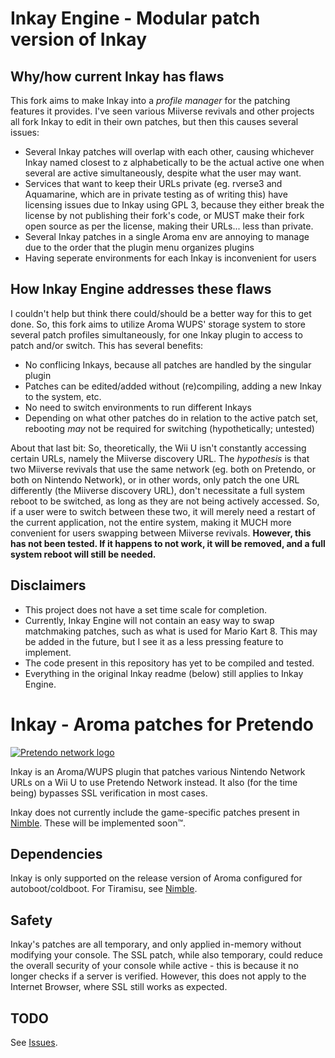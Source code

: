 # Inkay Engine - Modular patch version of Inkay

## Why/how current Inkay has flaws

This fork aims to make Inkay into a *profile manager* for the patching features it provides. I've seen various Miiverse revivals and other projects all fork Inkay to edit in their own patches, but then this causes several issues:
* Several Inkay patches will overlap with each other, causing whichever Inkay named closest to z alphabetically to be the actual active one when several are active simultaneously, despite what the user may want.
* Services that want to keep their URLs private (eg. rverse3 and Aquamarine, which are in private testing as of writing this) have licensing issues due to Inkay using GPL 3, because they either break the license by not publishing their fork's code, or MUST make their fork open source as per the license, making their URLs... less than private.
* Several Inkay patches in a single Aroma env are annoying to manage due to the order that the plugin menu organizes plugins
* Having seperate environments for each Inkay is inconvenient for users

## How Inkay Engine addresses these flaws

I couldn't help but think there could/should be a better way for this to get done. So, this fork aims to utilize Aroma WUPS' storage system to store several patch profiles simultaneously, for one Inkay plugin to access to patch and/or switch. This has several benefits:

* No conflicing Inkays, because all patches are handled by the singular plugin
* Patches can be edited/added without (re)compiling, adding a new Inkay to the system, etc.
* No need to switch environments to run different Inkays
* Depending on what other patches do in relation to the active patch set, rebooting *may* not be required for switching (hypothetically; untested)

About that last bit: So, theoretically, the Wii U isn't constantly accessing certain URLs, namely the Miiverse discovery URL. The *hypothesis* is that two Miiverse revivals that use the same network (eg. both on Pretendo, or both on Nintendo Network), or in other words, only patch the one URL differently (the Miiverse discovery URL), don't necessitate a full system reboot to be switched, as long as they are not being actively accessed. So, if a user were to switch between these two, it will merely need a restart of the current application, not the entire system, making it MUCH more convenient for users swapping between Miiverse revivals. **However, this has not been tested. If it happens to not work, it will be removed, and a full system reboot will still be needed.**

## Disclaimers

* This project does not have a set time scale for completion.
* Currently, Inkay Engine will not contain an easy way to swap matchmaking patches, such as what is used for Mario Kart 8. This may be added in the future, but I see it as a less pressing feature to implement.
* The code present in this repository has yet to be compiled and tested.
* Everything in the original Inkay readme (below) still applies to Inkay Engine.

# Inkay - Aroma patches for Pretendo

[![Pretendo network logo](https://github.com/PretendoNetwork/website/raw/master/public/assets/images/opengraph/opengraph-image.png)](https://pretendo.network)

Inkay is an Aroma/WUPS plugin that patches various Nintendo Network URLs on a Wii U to use Pretendo Network instead. It also (for the time being) bypasses SSL verification in most cases.

Inkay does not currently include the game-specific patches present in [Nimble](https://github.com/PretendoNetwork/Nimble). These will be implemented soon™.

## Dependencies
Inkay is only supported on the release version of Aroma configured for autoboot/coldboot. For Tiramisu, see [Nimble](https://github.com/PretendoNetwork/Nimble).

## Safety
Inkay's patches are all temporary, and only applied in-memory without modifying your console. The SSL patch, while also temporary, could reduce the overall security of your console while active - this is because it no longer checks if a server is verified. However, this does not apply to the Internet Browser, where SSL still works as expected.

## TODO
See [Issues](https://github.com/PretendoNetwork/Inkay/issues).
